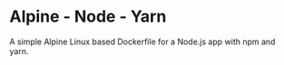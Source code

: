 # Alpine - Node - Yarn

A simple Alpine Linux based Dockerfile for a Node.js app with npm and yarn.
